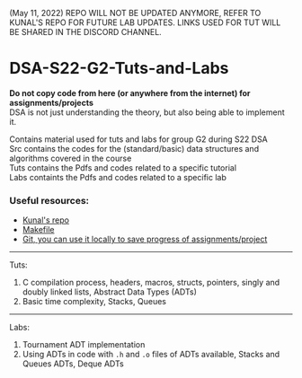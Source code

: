 
(May 11, 2022)
REPO WILL NOT BE UPDATED ANYMORE, REFER TO KUNAL'S REPO FOR FUTURE LAB UPDATES.
LINKS USED FOR TUT WILL BE SHARED IN THE DISCORD CHANNEL.


# DSA-S22-G2-Tuts-and-Labs
**Do not copy code from here (or anywhere from the internet) for assignments/projects**  
DSA is not just understanding the theory, but also being able to implement it.  

Contains material used for tuts and labs for group G2 during S22 DSA  
Src contains the codes for the (standard/basic) data structures and algorithms covered in the course  
Tuts contains the Pdfs and codes related to a specific tutorial  
Labs containts the Pdfs and codes related to a specific lab  

### Useful resources:
- [Kunal's repo](https://github.com/kjain1810/DSA-Spring-22)
- [Makefile](https://opensource.com/article/18/8/what-how-makefile)
- [Git, you can use it locally to save progress of assignments/project](https://www.youtube.com/watch?v=SWYqp7iY_Tc)
---

Tuts:
1) C compilation process, headers, macros, structs, pointers, singly and doubly linked lists, Abstract Data Types (ADTs)
2) Basic time complexity, Stacks, Queues

---
Labs:
1) Tournament ADT implementation
2) Using ADTs in code with `.h` and `.o` files of ADTs available, Stacks and Queues ADTs, Deque ADTs
